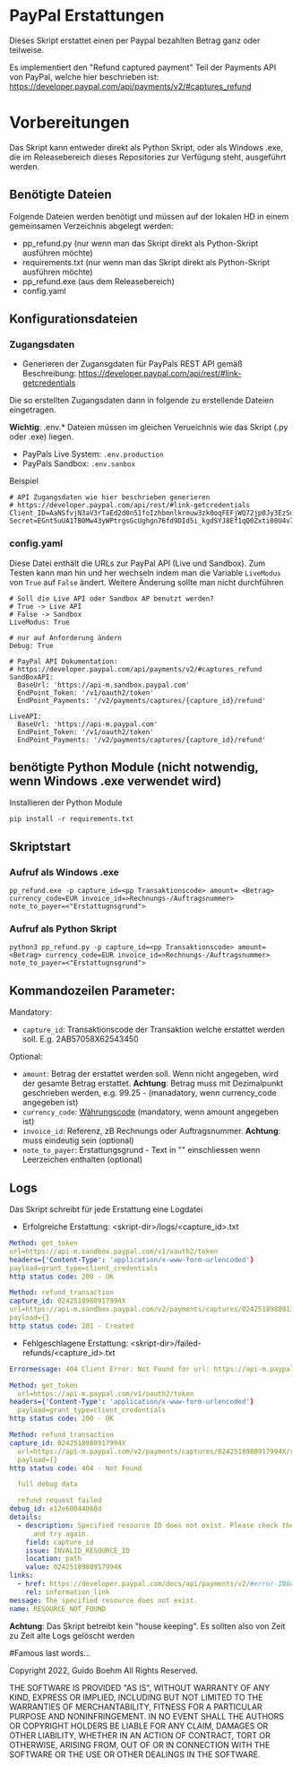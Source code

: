 # PayPal Erstattungen

Dieses Skript erstattet einen per Paypal bezahlten Betrag ganz oder teilweise.

Es implementiert den "Refund captured payment" Teil der Payments API von PayPal, welche hier beschrieben ist:
https://developer.paypal.com/api/payments/v2/#captures_refund

# Vorbereitungen

Das Skript kann entweder direkt als Python Skript, oder als Windows .exe, die im Releasebereich dieses
Repositories zur Verfügung steht, ausgeführt werden.

## Benötigte Dateien

Folgende Dateien werden benötigt und müssen auf der lokalen HD in einem gemeinsamen Verzeichnis abgelegt werden:

- pp_refund.py (nur wenn man das Skript direkt als Python-Skript ausführen möchte)
- requirements.txt (nur wenn man das Skript direkt als Python-Skript ausführen möchte)
- pp_refund.exe (aus dem Releasebereich)
- config.yaml

## Konfigurationsdateien

### Zugangsdaten

- Generieren der Zugansgdaten für PayPals REST API gemäß Beschreibung: https://developer.paypal.com/api/rest/#link-getcredentials

Die so erstellten Zugangsdaten dann in folgende zu erstellende Dateien eingetragen.

**Wichtig**: .env.* Dateien müssen im gleichen Verueichnis wie das Skript (.py oder .exe) liegen.

- PayPals Live System: ```.env.production```
- PayPals Sandbox: ```.env.sanbox```

Beispiel

```
# API Zugangsdaten wie hier beschrieben generieren
# https://developer.paypal.com/api/rest/#link-getcredentials
Client_ID=AaNSfvjN3aV3rTaEd2d0n51foIzhbmnlkrmuw3zk0oqFEFjWQ72jp0Jy3EzSuev5LCoyzYyxbl9ikmPOo
Secret=EGnt5uUA1TB0Mw43yWPtrgsGcUghgn76fd9DId5i_kgdSYJ8Ef1qQ0Zxti00U4v7mTvqFIwKuuhkmPK9m-
```

### config.yaml

Diese Datei enthält die URLs zur PayPal API (Live und Sandbox). Zum Testen kann man hin und her wechseln indem man
die Variable ```LiveModus``` von ```True``` auf ```False``` ändert.
Weitere Änderung sollte man nicht durchführen

```
# Soll die Live API oder Sandbox AP benutzt werden?
# True -> Live API
# False -> Sandbox
LiveModus: True

# nur auf Anforderung ändern
Debug: True

# PayPal API Dokumentation:
# https://developer.paypal.com/api/payments/v2/#captures_refund
SandBoxAPI:
  BaseUrl: 'https://api-m.sandbox.paypal.com'
  EndPoint_Token: '/v1/oauth2/token'
  EndPoint_Payments: '/v2/payments/captures/{capture_id}/refund'

LiveAPI:
  BaseUrl: 'https://api-m.paypal.com'
  EndPoint_Token: '/v1/oauth2/token'
  EndPoint_Payments: '/v2/payments/captures/{capture_id}/refund'

```

## benötigte Python Module (nicht notwendig, wenn Windows .exe verwendet wird)

Installieren der Python Module

```
pip install -r requirements.txt
```

## Skriptstart

### Aufruf als Windows .exe

```
pp_refund.exe -p capture_id=<pp Transaktionscode> amount= <Betrag> currency_code=EUR invoice_id=>Rechnungs-/Auftragsnummer> note_to_payer=<"Erstattugnsgrund">
```

### Aufruf als Python Skript

```
python3 pp_refund.py -p capture_id=<pp Transaktionscode> amount= <Betrag> currency_code=EUR invoice_id=>Rechnungs-/Auftragsnummer> note_to_payer=<"Erstattugnsgrund">
```

## Kommandozeilen Parameter:

Mandatory:

- ```capture_id```: Transaktionscode der Transaktion welche erstattet werden soll. E.g. 2AB57058X62543450

Optional:

- ```amount```: Betrag der erstattet werden soll. Wenn nicht angegeben, wird der gesamte Betrag erstattet. **Achtung**: Betrag muss mit Dezimalpunkt geschrieben werden, e.g. 99.25 - (manadatory, wenn currency_code angegeben ist)
- ```currency_code```: [Währungscode](https://developer.paypal.com/docs/integration/direct/rest/currency-codes/) (mandatory, wenn amount angegeben ist)
- ```invoice_id```: Referenz, zB Rechnungs oder Auftragsnummer. **Achtung**: muss eindeutig sein (optional)
- ```note_to_payer```: Erstattungsgrund - Text in "" einschliessen wenn Leerzeichen enthalten (optional)

## Logs

Das Skript schreibt für jede Erstattung eine Logdatei

- Erfolgreiche Erstattung:
  \<skript-dir>/logs/<capture_id>.txt

```YAML
Method: get_token
url=https://api-m.sandbox.paypal.com/v1/oauth2/token
headers={'Content-Type': 'application/x-www-form-urlencoded'}
payload=grant_type=client_credentials
http status code: 200 - OK

Method: refund_transaction
capture_id: 0242518980917994X
url=https://api-m.sandbox.paypal.com/v2/payments/captures/0242518980917994X/refund
payload={}
http status code: 201 - Created
```

- Fehlgeschlagene Erstattung:
  \<skript-dir>/failed-refunds/<capture_id>.txt

```YAML
Errormessage: 404 Client Error: Not Found for url: https://api-m.paypal.com/v2/payments/captures/0242518980917994X/refund

Method: get_token
  url=https://api-m.paypal.com/v1/oauth2/token
headers={'Content-Type': 'application/x-www-form-urlencoded'}
  payload=grant_type=client_credentials
http status code: 200 - OK

Method: refund_transaction
capture_id: 0242518980917994X
  url=https://api-m.paypal.com/v2/payments/captures/0242518980917994X/refund
  payload={}
http status code: 404 - Not Found

  full debug data

  refund request failed
debug_id: e12e60044068d
details:
  - description: Specified resource ID does not exist. Please check the resource ID
      and try again.
    field: capture_id
    issue: INVALID_RESOURCE_ID
    location: path
    value: 0242518980917994X
links:
  - href: https://developer.paypal.com/docs/api/payments/v2/#error-INVALID_RESOURCE_ID
    rel: information_link
message: The specified resource does not exist.
name: RESOURCE_NOT_FOUND
```

**Achtung**: Das Skript betreibt kein "house keeping". Es sollten also von Zeit zu Zeit alte Logs gelöscht werden

#Famous last words...

Copyright 2022, Guido Boehm
All Rights Reserved.

THE SOFTWARE IS PROVIDED "AS IS", WITHOUT WARRANTY OF ANY KIND,
EXPRESS OR IMPLIED, INCLUDING BUT NOT LIMITED TO THE WARRANTIES
OF MERCHANTABILITY, FITNESS FOR A PARTICULAR PURPOSE AND
NONINFRINGEMENT. IN NO EVENT SHALL THE AUTHORS OR COPYRIGHT
HOLDERS BE LIABLE FOR ANY CLAIM, DAMAGES OR OTHER LIABILITY,
WHETHER IN AN ACTION OF CONTRACT, TORT OR OTHERWISE, ARISING
FROM, OUT OF OR IN CONNECTION WITH THE SOFTWARE OR THE USE OR
OTHER DEALINGS IN THE SOFTWARE.
